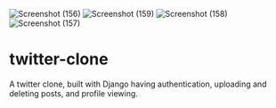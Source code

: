 ![Screenshot (156)](https://user-images.githubusercontent.com/114094617/221885622-ecb673a7-20c8-44de-89ff-15b27c8ceaa6.png)
![Screenshot (159)](https://user-images.githubusercontent.com/114094617/221885635-ca431187-b951-494a-ae83-cc1529582c8b.png)
![Screenshot (158)](https://user-images.githubusercontent.com/114094617/221885640-b76a14f7-2f3c-495b-bff0-276915fce978.png)
![Screenshot (157)](https://user-images.githubusercontent.com/114094617/221885644-0ae7f784-8441-4258-ab4a-d2a635978fcc.png)
# twitter-clone
A twitter clone, built with Django having authentication, uploading and deleting posts, and profile viewing.

